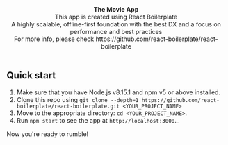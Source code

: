 
<div align="center"><strong>The Movie App</strong></div>
<div align="center">This app is created using React Boilerplate</div>
<div align="center">A highly scalable, offline-first foundation with the best DX and a focus on performance and best practices</div>
<div align="center">For more info, please check https://github.com/react-boilerplate/react-boilerplate </div>

<br />

## Quick start

1.  Make sure that you have Node.js v8.15.1 and npm v5 or above installed.
2.  Clone this repo using `git clone --depth=1 https://github.com/react-boilerplate/react-boilerplate.git <YOUR_PROJECT_NAME>`
3.  Move to the appropriate directory: `cd <YOUR_PROJECT_NAME>`.<br />
4.  Run `npm start` to see the app at `http://localhost:3000`._

Now you're ready to rumble!

